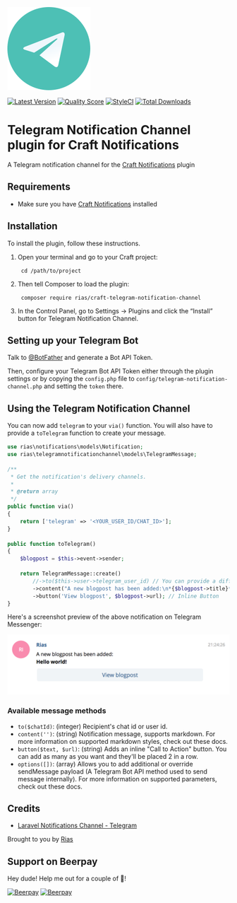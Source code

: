 ![icon](./src/icon.svg)

[![Latest Version](https://img.shields.io/github/release/rias500/craft-telegram-notification-channel.svg?style=flat-square)](https://github.com/rias500/craft-telegram-notification-channel/releases)
[![Quality Score](https://img.shields.io/scrutinizer/g/rias500/craft-telegram-notification-channel.svg?style=flat-square)](https://scrutinizer-ci.com/g/rias500/craft-telegram-notification-channel)
[![StyleCI](https://styleci.io/repos/118666814/shield)](https://styleci.io/repos/118666814)
[![Total Downloads](https://img.shields.io/packagist/dt/rias/craft-telegram-notification-channel.svg?style=flat-square)](https://packagist.org/packages/rias/craft-telegram-notification-channel)

# Telegram Notification Channel plugin for Craft Notifications

A Telegram notification channel for the [Craft Notifications](https://github.com/rias500/craft-notifications) plugin

## Requirements

- Make sure you have [Craft Notifications](https://github.com/rias500/craft-notifications) installed

## Installation

To install the plugin, follow these instructions.

1. Open your terminal and go to your Craft project:

        cd /path/to/project

2. Then tell Composer to load the plugin:

        composer require rias/craft-telegram-notification-channel

3. In the Control Panel, go to Settings → Plugins and click the “Install” button for Telegram Notification Channel.

## Setting up your Telegram Bot

Talk to [@BotFather](https://core.telegram.org/bots#6-botfather) and generate a Bot API Token.

Then, configure your Telegram Bot API Token either through the plugin settings or by copying the `config.php` file to `config/telegram-notification-channel.php` and setting the `token` there.

## Using the Telegram Notification Channel
You can now add `telegram` to your `via()` function. You will also have to provide a `toTelegram` function to create your message.

```php
use rias\notifications\models\Notification;
use rias\telegramnotificationchannel\models\TelegramMessage;

/**
 * Get the notification's delivery channels.
 *
 * @return array
 */
public function via()
{
    return ['telegram' => '<YOUR_USER_ID/CHAT_ID>'];
}

public function toTelegram()
{
    $blogpost = $this->event->sender;

    return TelegramMessage::create()
        //->to($this->user->telegram_user_id) // You can provide a different user or chat to send to here.
        ->content("A new blogpost has been added:\n*{$blogpost->title}*") // Markdown supported.
        ->button('View blogpost', $blogpost->url); // Inline Button
}
```

Here's a screenshot preview of the above notification on Telegram Messenger:

![Message screenshot](./resources/img/message_screenshot.png)

### Available message methods

- `to($chatId)`: (integer) Recipient's chat id or user id.
- `content('')`: (string) Notification message, supports markdown. For more information on supported markdown styles, check out these docs.
- `button($text, $url)`: (string) Adds an inline "Call to Action" button. You can add as many as you want and they'll be placed 2 in a row.
- `options([])`: (array) Allows you to add additional or override sendMessage payload (A Telegram Bot API method used to send message internally). For more information on supported parameters, check out these docs.

## Credits
- [Laravel Notifications Channel - Telegram](https://github.com/laravel-notification-channels/telegram)

Brought to you by [Rias](https://rias.be)

## Support on Beerpay
Hey dude! Help me out for a couple of :beers:!

[![Beerpay](https://beerpay.io/Rias500/craft-telegram-notification-channel/badge.svg?style=beer-square)](https://beerpay.io/Rias500/craft-telegram-notification-channel)  [![Beerpay](https://beerpay.io/Rias500/craft-telegram-notification-channel/make-wish.svg?style=flat-square)](https://beerpay.io/Rias500/craft-telegram-notification-channel?focus=wish)